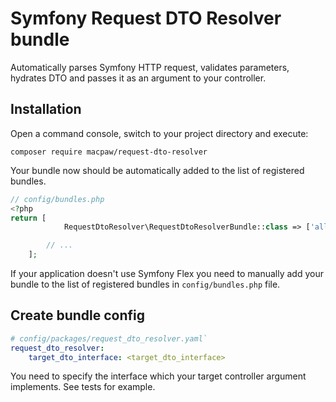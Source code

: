 Symfony Request DTO Resolver bundle
===============================
Automatically parses Symfony HTTP request, validates parameters, hydrates DTO and passes it as an argument
to your controller.

Installation
------------

Open a command console, switch to your project directory and execute:

```console
composer require macpaw/request-dto-resolver
```
Your bundle now should be automatically added to the list of registered bundles.

```php
// config/bundles.php
<?php
return [
            RequestDtoResolver\RequestDtoResolverBundle::class => ['all' => true],

        // ...
    ];
```
If your application doesn't use Symfony Flex you need to manually add your bundle
to the list of registered bundles in `config/bundles.php` file.


Create bundle config
--------------------

```yaml
# config/packages/request_dto_resolver.yaml`
request_dto_resolver:
    target_dto_interface: <target_dto_interface>
```
You need to specify the interface which your target controller argument implements.
See tests for example.
